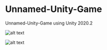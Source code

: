 # Unnamed-Unity-Game
Unnamed-Unity-Game using Unity 2020.2

![alt text](https://github.com/SwingsH/Unnamed-Unity-Game/blob/main/TechDocs/Client-Server-Model.png)

![alt text](https://github.com/SwingsH/Unnamed-Unity-Game/blob/main/DevHistory/2021-05-29_databse_feature.jpg)

